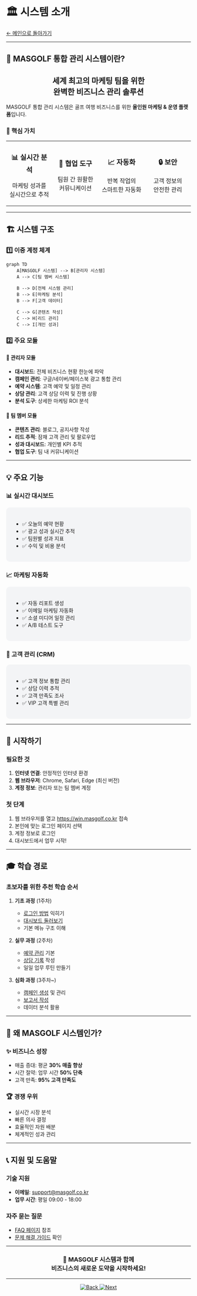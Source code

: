 # 🏛️ 시스템 소개

[← 메인으로 돌아가기](./README.md)

---

## 🌟 MASGOLF 통합 관리 시스템이란?

<div align="center">
  <h2>세계 최고의 마케팅 팀을 위한<br>완벽한 비즈니스 관리 솔루션</h2>
</div>

MASGOLF 통합 관리 시스템은 골프 여행 비즈니스를 위한 **올인원 마케팅 & 운영 플랫폼**입니다.

### 🎯 핵심 가치

<table>
  <tr>
    <td align="center" width="25%">
      <h3>📊 실시간 분석</h3>
      <p>마케팅 성과를<br>실시간으로 추적</p>
    </td>
    <td align="center" width="25%">
      <h3>🤝 협업 도구</h3>
      <p>팀원 간 원활한<br>커뮤니케이션</p>
    </td>
    <td align="center" width="25%">
      <h3>📈 자동화</h3>
      <p>반복 작업의<br>스마트한 자동화</p>
    </td>
    <td align="center" width="25%">
      <h3>🔒 보안</h3>
      <p>고객 정보의<br>안전한 관리</p>
    </td>
  </tr>
</table>

---

## 🏗️ 시스템 구조

### 1️⃣ 이중 계정 체계

```mermaid
graph TD
    A[MASGOLF 시스템] --> B[관리자 시스템]
    A --> C[팀 멤버 시스템]
    
    B --> D[전체 시스템 관리]
    B --> E[마케팅 분석]
    B --> F[고객 데이터]
    
    C --> G[콘텐츠 작성]
    C --> H[리드 관리]
    C --> I[개인 성과]
```

### 2️⃣ 주요 모듈

#### 🏢 관리자 모듈
- **대시보드**: 전체 비즈니스 현황 한눈에 파악
- **캠페인 관리**: 구글/네이버/페이스북 광고 통합 관리
- **예약 시스템**: 고객 예약 및 일정 관리
- **상담 관리**: 고객 상담 이력 및 진행 상황
- **분석 도구**: 상세한 마케팅 ROI 분석

#### 👥 팀 멤버 모듈
- **콘텐츠 관리**: 블로그, 공지사항 작성
- **리드 추적**: 잠재 고객 관리 및 팔로우업
- **성과 대시보드**: 개인별 KPI 추적
- **협업 도구**: 팀 내 커뮤니케이션

---

## 💡 주요 기능

### 📊 실시간 대시보드
<div style="background: #f3f4f6; padding: 20px; border-radius: 10px;">
  <ul>
    <li>✅ 오늘의 예약 현황</li>
    <li>✅ 광고 성과 실시간 추적</li>
    <li>✅ 팀원별 성과 지표</li>
    <li>✅ 수익 및 비용 분석</li>
  </ul>
</div>

### 📈 마케팅 자동화
<div style="background: #f3f4f6; padding: 20px; border-radius: 10px;">
  <ul>
    <li>✅ 자동 리포트 생성</li>
    <li>✅ 이메일 마케팅 자동화</li>
    <li>✅ 소셜 미디어 일정 관리</li>
    <li>✅ A/B 테스트 도구</li>
  </ul>
</div>

### 🤝 고객 관리 (CRM)
<div style="background: #f3f4f6; padding: 20px; border-radius: 10px;">
  <ul>
    <li>✅ 고객 정보 통합 관리</li>
    <li>✅ 상담 이력 추적</li>
    <li>✅ 고객 만족도 조사</li>
    <li>✅ VIP 고객 특별 관리</li>
  </ul>
</div>

---

## 🚀 시작하기

### 필요한 것
1. **인터넷 연결**: 안정적인 인터넷 환경
2. **웹 브라우저**: Chrome, Safari, Edge (최신 버전)
3. **계정 정보**: 관리자 또는 팀 멤버 계정

### 첫 단계
1. 웹 브라우저를 열고 https://win.masgolf.co.kr 접속
2. 본인에 맞는 로그인 페이지 선택
3. 계정 정보로 로그인
4. 대시보드에서 업무 시작!

---

## 🎓 학습 경로

### 초보자를 위한 추천 학습 순서

1. **기초 과정** (1주차)
   - [로그인 방법](./02-login-guide.md) 익히기
   - [대시보드 둘러보기](./03-dashboard-overview.md)
   - 기본 메뉴 구조 이해

2. **실무 과정** (2주차)
   - [예약 관리](./05-booking-management.md) 기본
   - [상담 기록](./06-contact-management.md) 작성
   - 일일 업무 루틴 만들기

3. **심화 과정** (3주차~)
   - [캠페인 생성](./04-campaign-management.md) 및 관리
   - [보고서 작성](./12-report-generation.md)
   - 데이터 분석 활용

---

## 🌈 왜 MASGOLF 시스템인가?

### ✨ 비즈니스 성장
- 매출 증대: 평균 **30% 매출 향상**
- 시간 절약: 업무 시간 **50% 단축**
- 고객 만족: **95% 고객 만족도**

### 🏆 경쟁 우위
- 실시간 시장 분석
- 빠른 의사 결정
- 효율적인 자원 배분
- 체계적인 성과 관리

---

## 📞 지원 및 도움말

### 기술 지원
- **이메일**: support@masgolf.co.kr
- **업무 시간**: 평일 09:00 - 18:00

### 자주 묻는 질문
- [FAQ 페이지](./15-faq.md) 참조
- [문제 해결 가이드](./16-troubleshooting.md) 확인

---

<div align="center">
  <h3>🎉 MASGOLF 시스템과 함께<br>비즈니스의 새로운 도약을 시작하세요!</h3>
</div>

---

<div align="center">
  <a href="./README.md">
    <img src="https://img.shields.io/badge/◀_목차로_돌아가기-gray?style=for-the-badge" alt="Back">
  </a>
  <a href="./02-login-guide.md">
    <img src="https://img.shields.io/badge/다음_▶_로그인_가이드-blue?style=for-the-badge" alt="Next">
  </a>
</div>

